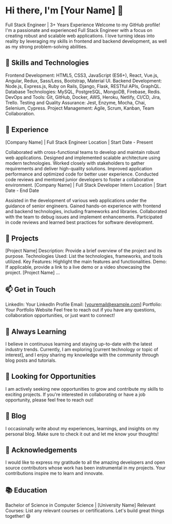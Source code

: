 # Hi there, I'm [Your Name] 👋
Full Stack Engineer | 3+ Years Experience
Welcome to my GitHub profile! I'm a passionate and experienced Full Stack Engineer with a focus on creating robust and scalable web applications. I love turning ideas into reality by leveraging my skills in frontend and backend development, as well as my strong problem-solving abilities.

## 🚀 Skills and Technologies
Frontend Development: HTML5, CSS3, JavaScript (ES6+), React, Vue.js, Angular, Redux, Sass/Less, Bootstrap, Material UI.
Backend Development: Node.js, Express.js, Ruby on Rails, Django, Flask, RESTful APIs, GraphQL.
Database Technologies: MySQL, PostgreSQL, MongoDB, Firebase, Redis.
DevOps and Tools: Git, GitHub, Docker, AWS, Heroku, Netlify, CI/CD, Jira, Trello.
Testing and Quality Assurance: Jest, Enzyme, Mocha, Chai, Selenium, Cypress.
Project Management: Agile, Scrum, Kanban, Team Collaboration.
## 💼 Experience
[Company Name] | Full Stack Engineer
Location | Start Date - Present

Collaborated with cross-functional teams to develop and maintain robust web applications.
Designed and implemented scalable architecture using modern technologies.
Worked closely with stakeholders to gather requirements and deliver high-quality solutions.
Improved application performance and optimized code for better user experience.
Conducted code reviews and mentored junior developers to foster a collaborative environment.
[Company Name] | Full Stack Developer Intern
Location | Start Date - End Date

Assisted in the development of various web applications under the guidance of senior engineers.
Gained hands-on experience with frontend and backend technologies, including frameworks and libraries.
Collaborated with the team to debug issues and implement enhancements.
Participated in code reviews and learned best practices for software development.
## 🌟 Projects
[Project Name]
Description: Provide a brief overview of the project and its purpose.
Technologies Used: List the technologies, frameworks, and tools utilized.
Key Features: Highlight the main features and functionalities.
Demo: If applicable, provide a link to a live demo or a video showcasing the project.
[Project Name]
...

## 📫 Get in Touch
LinkedIn: Your LinkedIn Profile
Email: [youremail@example.com]
Portfolio: Your Portfolio Website
Feel free to reach out if you have any questions, collaboration opportunities, or just want to connect!

## 🌱 Always Learning
I believe in continuous learning and staying up-to-date with the latest industry trends. Currently, I am exploring [current technology or topic of interest], and I enjoy sharing my knowledge with the community through blog posts and tutorials.

## 👀 Looking for Opportunities
I am actively seeking new opportunities to grow and contribute my skills to exciting projects. If you're interested in collaborating or have a job opportunity, please feel free to reach out!

## 📝 Blog
I occasionally write about my experiences, learnings, and insights on my personal blog. Make sure to check it out and let me know your thoughts!

## 🙏 Acknowledgements
I would like to express my gratitude to all the amazing developers and open source contributors whose work has been instrumental in my projects. Your contributions inspire me to learn and innovate.

## 📚 Education
Bachelor of Science in Computer Science | [University Name]
Relevant Courses: List any relevant courses or certifications.
Let's build great things together! 😄




